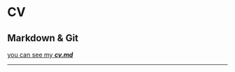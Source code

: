 # CV
## Markdown & Git
[you can see my ___cv.md___](https://VladimirSobolev.github.io/rsschool-cv/cv) 
***